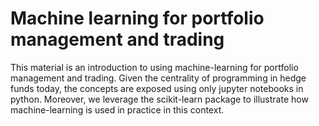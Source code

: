 # Machine learning for portfolio management and trading

This material is an introduction to using machine-learning for portfolio management and trading. Given the centrality of programming in hedge funds today, the concepts are exposed using only jupyter notebooks in python. Moreover, we leverage the scikit-learn package to illustrate how machine-learning is used in practice in this context.
